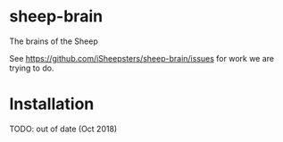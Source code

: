 # sheep-brain
The brains of the Sheep


See https://github.com/iSheepsters/sheep-brain/issues for work we are trying to do.


# Installation

TODO: out of date (Oct 2018)
